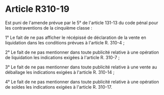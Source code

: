 # Article R310-19

Est puni de l'amende prévue par le 5° de l'article 131-13 du code pénal pour les contraventions de la cinquième classe :

1° Le fait de ne pas afficher le récépissé de déclaration de la vente en liquidation dans les conditions prévues à l'article R. 310-4 ;

2° Le fait de ne pas mentionner dans toute publicité relative à une opération de liquidation les indications exigées à l'article R. 310-7 ;

3° Le fait de ne pas mentionner dans toute publicité relative à une vente au déballage les indications exigées à l'article R. 310-14 ;

4° Le fait de ne pas mentionner dans toute publicité relative à une opération de soldes les indications exigées à l'article R. 310-17.
